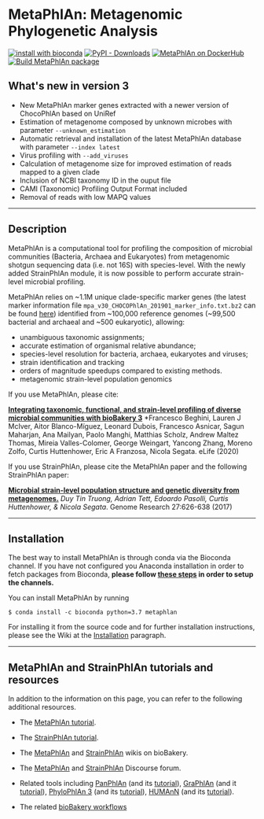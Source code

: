 # MetaPhlAn: Metagenomic Phylogenetic Analysis
[![install with bioconda](https://img.shields.io/badge/install%20with-bioconda-brightgreen.svg?style=flat)](http://bioconda.github.io/recipes/metaphlan/README.html) [![PyPI - Downloads](https://img.shields.io/pypi/dm/metaphlan?label=MetaPhlAn%20on%20PyPi)](https://pypi.org/project/MetaPhlAn/) [![MetaPhlAn on DockerHub](https://img.shields.io/docker/pulls/biobakery/metaphlan?label=MetaPhlAn%20on%20DockerHub)](https://hub.docker.com/r/biobakery/metaphlan) [![Build MetaPhlAn package](https://github.com/biobakery/MetaPhlAn/workflows/Build%20MetaPhlAn%20package/badge.svg?branch=3.0)](https://github.com/biobakery/MetaPhlAn/actions?query=workflow%3A%22Build+MetaPhlAn+package%22)
## What's new in version 3
* New MetaPhlAn marker genes extracted with a newer version of ChocoPhlAn based on UniRef
* Estimation of metagenome composed by unknown microbes with parameter `--unknown_estimation`
* Automatic retrieval and installation of the latest MetaPhlAn database  with parameter `--index latest`
* Virus profiling with `--add_viruses`
* Calculation of metagenome size for improved estimation of reads mapped to a given clade
* Inclusion of NCBI taxonomy ID in the ouput file
* CAMI (Taxonomic) Profiling Output Format included
* Removal of reads with low MAPQ values
-------------

## Description
MetaPhlAn is a computational tool for profiling the composition of microbial communities (Bacteria, Archaea and Eukaryotes) from metagenomic shotgun sequencing data (i.e. not 16S) with species-level. With the newly added StrainPhlAn module, it is now possible to perform accurate strain-level microbial profiling.

MetaPhlAn relies on ~1.1M unique clade-specific marker genes (the latest marker information file `mpa_v30_CHOCOPhlAn_201901_marker_info.txt.bz2` can be found  [here](https://www.dropbox.com/sh/7qze7m7g9fe2xjg/AAAlyQITZuUCtBUJxpxhIroIa/mpa_v30_CHOCOPhlAn_201901_marker_info.txt.bz2?dl=1)) identified from ~100,000 reference genomes (~99,500 bacterial and archaeal and ~500 eukaryotic), allowing:

* unambiguous taxonomic assignments;
* accurate estimation of organismal relative abundance;
* species-level resolution for bacteria, archaea, eukaryotes and viruses;
* strain identification and tracking
* orders of magnitude speedups compared to existing methods.
* metagenomic strain-level population genomics

If you use MetaPhlAn, please cite:

[**Integrating taxonomic, functional, and strain-level profiling of diverse microbial communities with bioBakery 3**](https://elifesciences.org/articles/65088) *Francesco Beghini, Lauren J McIver, Aitor Blanco-Míguez, Leonard Dubois, Francesco Asnicar, Sagun Maharjan, Ana Mailyan, Paolo Manghi, Matthias Scholz, Andrew Maltez Thomas, Mireia Valles-Colomer, George Weingart, Yancong Zhang, Moreno Zolfo, Curtis Huttenhower, Eric A Franzosa, Nicola Segata. eLife (2020)

If you use StrainPhlAn, please cite the MetaPhlAn paper and the following StrainPhlAn paper:

[**Microbial strain-level population structure and genetic diversity from metagenomes.**](http://genome.cshlp.org/content/27/4/626.full.pdf) *Duy Tin Truong, Adrian Tett, Edoardo Pasolli, Curtis Huttenhower, & Nicola Segata*. Genome Research 27:626-638 (2017)

-------------

## Installation
The best way to install MetaPhlAn is through conda via the Bioconda channel. If you have not configured you Anaconda installation in order to fetch packages from Bioconda, **please follow [these steps](https://bioconda.github.io/user/install.html#set-up-channels) in order to setup the channels.**

You can install MetaPhlAn by running

```
$ conda install -c bioconda python=3.7 metaphlan
```

For installing it from the source code and for further installation instructions, please see the Wiki at the [Installation](https://github.com/biobakery/MetaPhlAn/wiki/MetaPhlAn-3.0#installation) paragraph.

-------------

## MetaPhlAn and StrainPhlAn tutorials and resources

In addition to the information on this page, you can refer to the following additional resources.

* The [MetaPhlAn tutorial](https://github.com/biobakery/MetaPhlAn/wiki).

* The [StrainPhlAn tutorial](https://github.com/biobakery/MetaPhlAn/wiki/StrainPhlAn-3.0).

* The [MetaPhlAn](https://github.com/biobakery/biobakery/wiki/metaphlan3) and [StrainPhlAn](https://github.com/biobakery/biobakery/wiki/strainphlan3) wikis on bioBakery.

* The [MetaPhlAn](https://forum.biobakery.org/c/Microbial-community-profiling/MetaPhlAn/) and [StrainPhlAn](https://forum.biobakery.org/c/Microbial-community-profiling/StrainPhlAn/) Discourse forum.

* Related tools including [PanPhlAn](https://github.com/segatalab/panphlan) (and its [tutorial](https://github.com/segatalab/panphlan/wiki/Home)), [GraPhlAn](https://github.com/segatalab/graphlan) (and it [tutorial](https://github.com/biobakery/biobakery/wiki/graphlan)), [PhyloPhlAn 3](https://github.com/biobakery/phylophlan) (and its [tutorial](https://github.com/biobakery/biobakery/wiki/phylophlan)), [HUMAnN](https://github.com/biobakery/humann/) (and its [tutorial](https://github.com/biobakery/biobakery/wiki/humann2)).

* The related [bioBakery workflows](https://github.com/biobakery/biobakery/wiki/biobakery_workflows)
